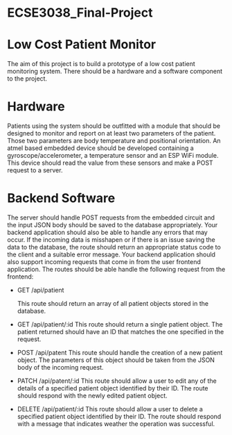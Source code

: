 # ECSE3038_Final-Project
# Low Cost Patient Monitor
  The aim of this project is to build a prototype of a low cost patient monitoring system. There should be a hardware and a software component to the project.

# Hardware
  Patients using the system should be outfitted with a module that should be designed to monitor and report on at least two parameters of the patient. Those two parameters are     body temperature and positional orientation.
  An atmel based embedded device should be developed containing a gyroscope/accelerometer, a temperature sensor and an ESP WiFi module. This device should read the value from     these sensors and make a POST request to a server.

# Backend Software
  The server should handle POST requests from the embedded circuit and the input JSON body should be saved to the database appropriately. Your backend application should also be   able to handle any errors that may occur. If the incoming data is misshapen or if there is an issue saving the data to the database, the route should return an appropriate       status code to the client and a suitable error message. Your backend application should also support incoming requests that come in from the user frontend application. The       routes should be able handle the following request from the frontend:

* GET /api/patient

  This route should return an array of all patient objects stored in the database.

* GET /api/patient/:id
  This route should return a single patient object. The patient returned should have an ID that matches the one specified in the request.

* POST /api/patent
  This route should handle the creation of a new patient object. The parameters of this object should be taken from the JSON body of the incoming request.

* PATCH /api/patent/:id
  This route should allow a user to edit any of the details of a specified patient object identified by their ID. The route should respond with the newly edited patient object.

* DELETE /api/patient/:id
  This route should allow a user to delete a specified patient object identified by their ID. The route should respond with a message that indicates weather the operation was     successful.
